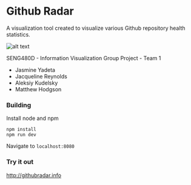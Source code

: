 # Github Radar

A visualization tool created to visualize various Github repository health statistics.

![alt text](https://i.imgur.com/1LfnP9Q.png)

SENG480D - Information Visualization
Group Project - Team 1
* Jasmine Yadeta
* Jacqueline Reynolds
* Aleksiy Kudelsky
* Matthew Hodgson

### Building
Install node and npm

```
npm install
npm run dev
```
Navigate to `localhost:8080` 

### Try it out
http://githubradar.info
